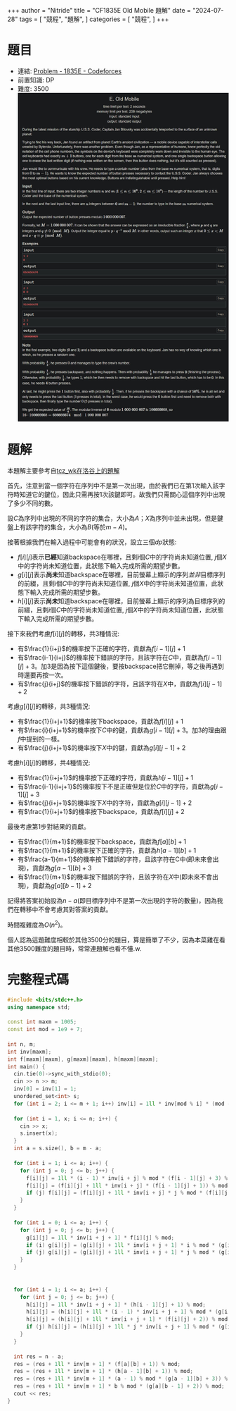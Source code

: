 +++
author = "Nitride"
title = "CF1835E Old Mobile 題解"
date = "2024-07-28"
tags = [
    "競程",
    "題解",
]
categories = [
    "競程",
]
+++

# 題目
- 連結: [Problem - 1835E - Codeforces](https://codeforces.com/problemset/problem/1835/E)
- 前置知識: DP
- 難度: 3500
![p](p.jpeg)

# 題解
本題解主要參考自[tcz_wk在洛谷上的題解](https://www.luogu.com.cn/article/unja3si2)

首先，注意到當一個字符在序列中不是第一次出現，由於我們已在第1次輸入該字符時知道它的鍵位，因此只需再按1次該鍵即可。故我們只需關心這個序列中出現了多少不同的數。

設$C$為序列中出現的不同的字符的集合，大小為$A$；$X$為序列中並未出現，但是鍵盤上有該字符的集合，大小為$B$(等於$m-A$)。

接著根據我們在輸入過程中可能會有的狀況，設立三個$dp$狀態:
- $f[i][j]$表示**已經**知道backspace在哪裡，且剩$i$個$C$中的字符尚未知道位置, $j$個$X$中的字符尚未知道位置，此狀態下輸入完成所需的期望步數。
-  $g[i][j]$表示**尚未**知道backspace在哪裡，目前螢幕上顯示的序列$並非$目標序列的前綴，且剩$i$個$C$中的字符尚未知道位置, $j$個$X$中的字符尚未知道位置，此狀態下輸入完成所需的期望步數。
-  $h[i][j]$表示**尚未**知道backspace在哪裡，目前螢幕上顯示的序列為目標序列的前綴，且剩$i$個$C$中的字符尚未知道位置, $j$個$X$中的字符尚未知道位置，此狀態下輸入完成所需的期望步數。

接下來我們考慮$f[i][j]$的轉移，共3種情況: 
- 有$\frac{1}{i+j}$的機率按下正確的字符，貢獻為$f[i - 1][j] + 1$
- 有$\frac{i-1}{i+j}$的機率按下錯誤的字符，且該字符在$C$中，貢獻為$f[i-1][j]+3$。加3是因為按下這個鍵後，要按backspace把它刪掉，等之後再遇到時還要再按一次。
- 有$\frac{j}{i+j}$的機率按下錯誤的字符，且該字符在$X$中，貢獻為$f[i][j-1]+2$

考慮$g[i][j]$的轉移，共3種情況:
- 有$\frac{1}{i+j+1}$的機率按下backspace，貢獻為$f[i][j] + 1$
- 有$\frac{i}{i+j+1}$的機率按下$C$中的鍵，貢獻為$g[i-1][j]+3$。加$3$的理由跟$f$中提到的一樣。
- 有$\frac{j}{i+j+1}$的機率按下$X$中的鍵，貢獻為$g[i][j-1]+2$

考慮$h[i][j]$的轉移，共4種情況:
- 有$\frac{1}{i+j+1}$的機率按下正確的字符，貢獻為$h[i-1][j]+1$
- 有$\frac{i-1}{i+j+1}$的機率按下不是正確但是位於$C$中的字符，貢獻為$g[i-1][j]+3$
- 有$\frac{j}{i+j+1}$的機率按下$X$中的字符，貢獻為$g[i][j-1]+2$
- 有$\frac{1}{i+j+1}$的機率按下backspace，貢獻為$f[i][j]+2$

最後考慮第$1$步對結果的貢獻。
- 有$\frac{1}{m+1}$的機率按下backspace，貢獻為$f[a][b]+1$
- 有$\frac{1}{m+1}$的機率按下正確的字符，貢獻為$h[a-1][b]+1$
- 有$\frac{a-1}{m+1}$的機率按下錯誤的字符，且該字符在C中(即未來會出現)，貢獻為$g[a-1][b]+3$
- 有$\frac{1}{m+1}$的機率按下錯誤的字符，且該字符在$X$中(即未來不會出現)，貢獻為$g[a][b-1]+2$

記得將答案初始設為$n-a$(即目標序列中不是第一次出現的字符的數量)，因為我們在轉移中不會考慮其對答案的貢獻。

時間複雜度為$O(n^2)$。

個人認為這題難度相較於其他$3500$分的題目，算是簡單了不少，因為本菜雞在看其他$3500$難度的題目時，常常連題解也看不懂.w.


# 完整程式碼
```cpp
#include <bits/stdc++.h>
using namespace std;

const int maxm = 1005;
const int mod = 1e9 + 7;

int n, m;
int inv[maxm];
int f[maxm][maxm], g[maxm][maxm], h[maxm][maxm];
int main() {
  cin.tie(0)->sync_with_stdio(0);
  cin >> n >> m;
  inv[0] = inv[1] = 1;
  unordered_set<int> s;
  for (int i = 2; i <= m + 1; i++) inv[i] = 1ll * inv[mod % i] * (mod - mod / i) % mod;

  for (int i = 1, x; i <= n; i++) {
  	cin >> x;
  	s.insert(x);
  }
  int a = s.size(), b = m - a;

  for (int i = 1; i <= a; i++) {
    for (int j = 0; j <= b; j++) {
      f[i][j] = 1ll * (i - 1) * inv[i + j] % mod * (f[i - 1][j] + 3) % mod;
      f[i][j] = (f[i][j] + 1ll * inv[i + j] * (f[i - 1][j] + 1)) % mod;
      if (j) f[i][j] = (f[i][j] + 1ll * inv[i + j] * j % mod * (f[i][j - 1] + 2)) % mod;
    }
  }

  for (int i = 0; i <= a; i++) {
    for (int j = 0; j <= b; j++) {
      g[i][j] = 1ll * inv[i + j + 1] * f[i][j] % mod;
      if (i) g[i][j] = (g[i][j] + 1ll * inv[i + j + 1] * i % mod * (g[i - 1][j] + 3)) % mod;
      if (j) g[i][j] = (g[i][j] + 1ll * inv[i + j + 1] * j % mod * (g[i][j - 1] + 2)) % mod;
    }
  }


  for (int i = 1; i <= a; i++) {
    for (int j = 0; j <= b; j++) {
      h[i][j] = 1ll * inv[i + j + 1] * (h[i - 1][j] + 1) % mod;
      h[i][j] = (h[i][j] + 1ll * (i - 1) * inv[i + j + 1] % mod * (g[i - 1][j] + 3)) % mod;
      h[i][j] = (h[i][j] + 1ll * inv[i + j + 1] * (f[i][j] + 2)) % mod;
      if (j) h[i][j] = (h[i][j] + 1ll * j * inv[i + j + 1] % mod * (g[i][j - 1] + 2)) % mod;
    }
  }

  int res = n - a;
  res = (res + 1ll * inv[m + 1] * (f[a][b] + 1)) % mod;
  res = (res + 1ll * inv[m + 1] * (h[a - 1][b] + 1)) % mod;
  res = (res + 1ll * inv[m + 1] * (a - 1) % mod * (g[a - 1][b] + 3)) % mod;
  res = (res + 1ll * inv[m + 1] * b % mod * (g[a][b - 1] + 2)) % mod;
  cout << res;
}
```